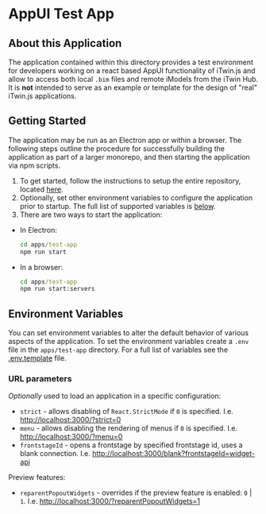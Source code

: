 # AppUI Test App

## About this Application

The application contained within this directory provides a test environment for developers working on a react based AppUI functionality of iTwin.js and allow to access both local `.bim` files and remote iModels from the iTwin Hub. It is **not** intended to serve as an example or template for the design of "real" iTwin.js applications.

## Getting Started

The application may be run as an Electron app or within a browser. The following steps outline the procedure for successfully building the application as part of a larger monorepo, and then starting the application via npm scripts.

1. To get started, follow the instructions to setup the entire repository, located [here](../../../README.md#build-instructions).
2. Optionally, set other environment variables to configure the application prior to startup. The full list of supported variables is [below](#environment-variables).
3. There are two ways to start the application:

- In Electron:

  ```cmd
  cd apps/test-app
  npm run start
  ```

- In a browser:

  ```cmd
  cd apps/test-app
  npm run start:servers
  ```

## Environment Variables

You can set environment variables to alter the default behavior of various aspects of the application. To set the environment variables create a `.env` file in the `apps/test-app` directory. For a full list of variables see the [.env.template](.env.template) file.

### URL parameters

_Optionally_ used to load an application in a specific configuration:

- `strict` - allows disabling of `React.StrictMode` if `0` is specified. I.e. <http://localhost:3000/?strict=0>
- `menu` - allows disabling the rendering of menus if `0` is specified. I.e. <http://localhost:3000/?menu=0>
- `frontstageId` - opens a frontstage by specified frontstage id, uses a blank connection. I.e. <http://localhost:3000/blank?frontstageId=widget-api>

Preview features:

- `reparentPopoutWidgets` - overrides if the preview feature is enabled: `0` | `1`. I.e. <http://localhost:3000/?reparentPopoutWidgets=1>
